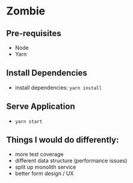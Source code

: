# Zombie

## Pre-requisites

- Node
- Yarn

## Install Dependencies

- install dependencies: `yarn install`

## Serve Application

- `yarn start`

## Things I would do differently:

- more test coverage
- different data structure (performance issues)
- split up monolith service
- better form design / UX
